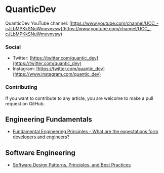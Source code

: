 # QuanticDev
QuanticDev YouTube channel: [https://www.youtube.com/channel/UCC_-cJLbMPKkSNuWmxvnvsw](https://www.youtube.com/channel/UCC_-cJLbMPKkSNuWmxvnvsw)

### Social
* Twitter: [https://twitter.com/quantic_dev](https://twitter.com/quantic_dev)
* Instagram: [https://twitter.com/quantic_dev](https://www.instagram.com/quantic_dev)

### Contributing
If you want to contribute to any article, you are welcome to make a pull request on GitHub.

## Engineering Fundamentals
* [Fundamental Engineering Principles - What are the expectations form developers and engineers?](/articles/engineering-principles)

## Software Engineering
* [Software Design Patterns, Principles, and Best Practices](/articles/software-design-patterns)
